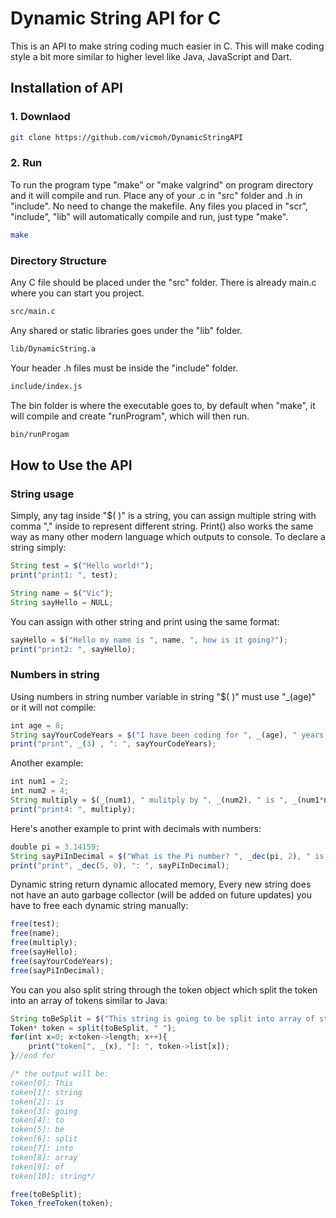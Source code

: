 # Dynamic String API for C

This is an API to make string coding much easier in C.
This will make coding style a bit more similar to higher level like Java, JavaScript and Dart.

## Installation of API

### 1. Downlaod

```Bash
git clone https://github.com/vicmoh/DynamicStringAPI
```

### 2. Run

To run the program type "make" or "make valgrind" on program directory and it will compile and run.
Place any of your .c in "src" folder and .h in "include".
No need to change the makefile.
Any files you placed in "scr", "include", "lib" will automatically compile and run, just type "make".

```bash
make
```

### Directory Structure

Any C file should be placed under the "src" folder.
There is already main.c where you can start you project.

```Bash
src/main.c
```

Any shared or static libraries goes under the "lib" folder.

```Bash
lib/DynamicString.a
```

Your header .h files must be inside the "include" folder.

```Bash
include/index.js
```

The bin folder is where the executable goes to,
by default when "make", it will compile and create "runProgram",
which will then run.

```Bash
bin/runProgam
```

## How to Use the API

### String usage

Simply, any tag inside "$( )" is a string, 
you can assign multiple string with comma "," inside to represent different string.
Print() also works the same way as many other modern language which outputs to console.
To declare a string simply:

```javascript
String test = $("Hello world!");
print("print1: ", test);

String name = $("Vic");
String sayHello = NULL;
```

You can assign with other string and print using the same format:
```javascript
sayHello = $("Hello my name is ", name, ", how is it going?");
print("print2: ", sayHello);
```
### Numbers in string

Using numbers in string
number variable in string "$( )" must use "_(age)" or it will not compile:
```javascript
int age = 8;
String sayYourCodeYears = $("I have been coding for ", _(age), " years.");
print("print", _(3) , ": ", sayYourCodeYears); 
```

Another example:
```javascript
int num1 = 2;
int num2 = 4;
String multiply = $(_(num1), " mulitply by ", _(num2), " is ", _(num1*num2));
print("print4: ", multiply);
```

Here's another example to print with decimals with numbers:
```javascript
double pi = 3.14159;
String sayPiInDecimal = $("What is the Pi number? ", _dec(pi, 2), " is the number, duh!");
print("print", _dec(5, 0), ": ", sayPiInDecimal);
```

Dynamic string return dynamic allocated memory,
Every new string does not have an auto garbage collector (will be added on future updates)
you have to free each dynamic string manually:
```javascript
free(test);
free(name);
free(multiply);
free(sayHello);
free(sayYourCodeYears);
free(sayPiInDecimal);
```

You can you also split string through the token object
which split the token into an array of tokens similar to Java:
```javascript
String toBeSplit = $("This string is going to be split into array of string");
Token* token = split(toBeSplit, " ");
for(int x=0; x<token->length; x++){
    print("token[", _(x), "]: ", token->list[x]);
}//end for

/* the output will be:
token[0]: This
token[1]: string
token[2]: is
token[3]: going
token[4]: to
token[5]: be
token[6]: split
token[7]: into
token[8]: array
token[9]: of
token[10]: string*/

free(toBeSplit);
Token_freeToken(token);
```